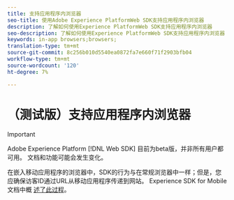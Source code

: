 ```yaml
---
title: 支持应用程序内浏览器
seo-title: 使用Adobe Experience PlatformWeb SDK支持应用程序内浏览器
description: 了解如何使用Experience PlatformWeb SDK支持应用程序内浏览器
seo-description: 了解如何使用Experience PlatformWeb SDK支持应用程序内浏览器
keywords: in-app browsers;browsers;
translation-type: tm+mt
source-git-commit: 8c256b010d5540ea0872fa7e660f71f2903bfb04
workflow-type: tm+mt
source-wordcount: '120'
ht-degree: 7%

---
```



# （测试版）支持应用程序内浏览器

>[!IMPORTANT]
>
>Adobe Experience Platform [!DNL Web SDK] 目前为beta版，并非所有用户都可用。 文档和功能可能会发生变化。

在嵌入移动应用程序的浏览器中，SDK的行为与在常规浏览器中一样；但是，您应确保访客ID通过URL从移动应用程序传递到网站。 Experience SDK for Mobile文档中概 [述了此过程](https://docs.adobe.com/content/help/en/mobile-services/ios/sdk-reference-ios/hybrid-app.html)。

